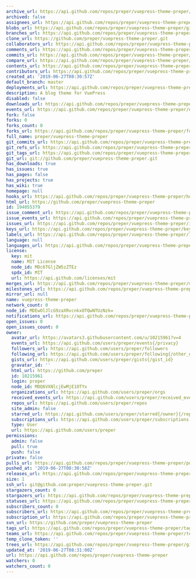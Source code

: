 ```yaml
---
archive_url: https://api.github.com/repos/preper/vuepress-theme-preper/{archive_format}{/ref}
archived: false
assignees_url: https://api.github.com/repos/preper/vuepress-theme-preper/assignees{/user}
blobs_url: https://api.github.com/repos/preper/vuepress-theme-preper/git/blobs{/sha}
branches_url: https://api.github.com/repos/preper/vuepress-theme-preper/branches{/branch}
clone_url: https://github.com/preper/vuepress-theme-preper.git
collaborators_url: https://api.github.com/repos/preper/vuepress-theme-preper/collaborators{/collaborator}
comments_url: https://api.github.com/repos/preper/vuepress-theme-preper/comments{/number}
commits_url: https://api.github.com/repos/preper/vuepress-theme-preper/commits{/sha}
compare_url: https://api.github.com/repos/preper/vuepress-theme-preper/compare/{base}...{head}
contents_url: https://api.github.com/repos/preper/vuepress-theme-preper/contents/{+path}
contributors_url: https://api.github.com/repos/preper/vuepress-theme-preper/contributors
created_at: '2019-06-27T08:30:57Z'
default_branch: master
deployments_url: https://api.github.com/repos/preper/vuepress-theme-preper/deployments
description: A blog theme for VuePress
disabled: false
downloads_url: https://api.github.com/repos/preper/vuepress-theme-preper/downloads
events_url: https://api.github.com/repos/preper/vuepress-theme-preper/events
fork: false
forks: 0
forks_count: 0
forks_url: https://api.github.com/repos/preper/vuepress-theme-preper/forks
full_name: preper/vuepress-theme-preper
git_commits_url: https://api.github.com/repos/preper/vuepress-theme-preper/git/commits{/sha}
git_refs_url: https://api.github.com/repos/preper/vuepress-theme-preper/git/refs{/sha}
git_tags_url: https://api.github.com/repos/preper/vuepress-theme-preper/git/tags{/sha}
git_url: git://github.com/preper/vuepress-theme-preper.git
has_downloads: true
has_issues: true
has_pages: false
has_projects: true
has_wiki: true
homepage: null
hooks_url: https://api.github.com/repos/preper/vuepress-theme-preper/hooks
html_url: https://github.com/preper/vuepress-theme-preper
id: 194055379
issue_comment_url: https://api.github.com/repos/preper/vuepress-theme-preper/issues/comments{/number}
issue_events_url: https://api.github.com/repos/preper/vuepress-theme-preper/issues/events{/number}
issues_url: https://api.github.com/repos/preper/vuepress-theme-preper/issues{/number}
keys_url: https://api.github.com/repos/preper/vuepress-theme-preper/keys{/key_id}
labels_url: https://api.github.com/repos/preper/vuepress-theme-preper/labels{/name}
language: null
languages_url: https://api.github.com/repos/preper/vuepress-theme-preper/languages
license:
  key: mit
  name: MIT License
  node_id: MDc6TGljZW5zZTEz
  spdx_id: MIT
  url: https://api.github.com/licenses/mit
merges_url: https://api.github.com/repos/preper/vuepress-theme-preper/merges
milestones_url: https://api.github.com/repos/preper/vuepress-theme-preper/milestones{/number}
mirror_url: null
name: vuepress-theme-preper
network_count: 0
node_id: MDEwOlJlcG9zaXRvcnkxOTQwNTUzNzk=
notifications_url: https://api.github.com/repos/preper/vuepress-theme-preper/notifications{?since,all,participating}
open_issues: 0
open_issues_count: 0
owner:
  avatar_url: https://avatars3.githubusercontent.com/u/10215961?v=4
  events_url: https://api.github.com/users/preper/events{/privacy}
  followers_url: https://api.github.com/users/preper/followers
  following_url: https://api.github.com/users/preper/following{/other_user}
  gists_url: https://api.github.com/users/preper/gists{/gist_id}
  gravatar_id: ''
  html_url: https://github.com/preper
  id: 10215961
  login: preper
  node_id: MDQ6VXNlcjEwMjE1OTYx
  organizations_url: https://api.github.com/users/preper/orgs
  received_events_url: https://api.github.com/users/preper/received_events
  repos_url: https://api.github.com/users/preper/repos
  site_admin: false
  starred_url: https://api.github.com/users/preper/starred{/owner}{/repo}
  subscriptions_url: https://api.github.com/users/preper/subscriptions
  type: User
  url: https://api.github.com/users/preper
permissions:
  admin: false
  pull: true
  push: false
private: false
pulls_url: https://api.github.com/repos/preper/vuepress-theme-preper/pulls{/number}
pushed_at: '2019-06-27T08:30:58Z'
releases_url: https://api.github.com/repos/preper/vuepress-theme-preper/releases{/id}
size: 1
ssh_url: git@github.com:preper/vuepress-theme-preper.git
stargazers_count: 0
stargazers_url: https://api.github.com/repos/preper/vuepress-theme-preper/stargazers
statuses_url: https://api.github.com/repos/preper/vuepress-theme-preper/statuses/{sha}
subscribers_count: 0
subscribers_url: https://api.github.com/repos/preper/vuepress-theme-preper/subscribers
subscription_url: https://api.github.com/repos/preper/vuepress-theme-preper/subscription
svn_url: https://github.com/preper/vuepress-theme-preper
tags_url: https://api.github.com/repos/preper/vuepress-theme-preper/tags
teams_url: https://api.github.com/repos/preper/vuepress-theme-preper/teams
temp_clone_token: ''
trees_url: https://api.github.com/repos/preper/vuepress-theme-preper/git/trees{/sha}
updated_at: '2019-06-27T08:31:00Z'
url: https://api.github.com/repos/preper/vuepress-theme-preper
watchers: 0
watchers_count: 0
---
```


